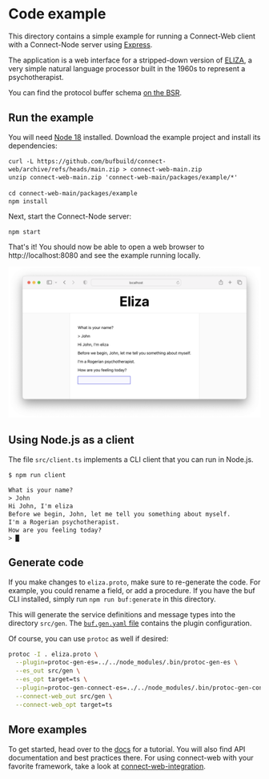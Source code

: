 # Code example

This directory contains a simple example for running a Connect-Web client with a Connect-Node server using [Express](https://expressjs.com/).

The application is a web interface for a stripped-down version of [ELIZA](https://en.wikipedia.org/wiki/ELIZA), a very
simple natural language processor built in the 1960s to represent a psychotherapist. 

You can find the protocol buffer schema [on the BSR](https://buf.build/bufbuild/eliza/tree/main:buf/connect/demo/eliza/v1/eliza.proto).

## Run the example

You will need [Node 18](https://nodejs.org/en/download/) installed. Download the example project and install 
its dependencies:

```shell
curl -L https://github.com/bufbuild/connect-web/archive/refs/heads/main.zip > connect-web-main.zip
unzip connect-web-main.zip 'connect-web-main/packages/example/*'

cd connect-web-main/packages/example
npm install
```

Next, start the Connect-Node server:

```shell
npm start
```

That's it!  You should now be able to open a web browser to http://localhost:8080 and see the example running locally.

![Screenshot](README.png)


## Using Node.js as a client

The file `src/client.ts` implements a CLI client that you can run in Node.js. 

```shell
$ npm run client
```

```
What is your name?
> John
Hi John, I'm eliza
Before we begin, John, let me tell you something about myself.
I'm a Rogerian psychotherapist.
How are you feeling today?
> █
```


## Generate code

If you make changes to `eliza.proto`, make sure to re-generate the code. For example, you could rename a field, or
add a procedure. If you have the buf CLI installed, simply run `npm run buf:generate` in this directory. 

This will generate the service definitions and message types into the directory `src/gen`. The 
[`buf.gen.yaml` file](./buf.gen.yaml) contains the plugin configuration. 

Of course, you can use `protoc` as well if desired:

```bash
protoc -I . eliza.proto \
  --plugin=protoc-gen-es=../../node_modules/.bin/protoc-gen-es \
  --es_out src/gen \
  --es_opt target=ts \
  --plugin=protoc-gen-connect-es=../../node_modules/.bin/protoc-gen-connect-es \
  --connect-web_out src/gen \
  --connect-web_opt target=ts
```

## More examples

To get started, head over to the [docs](https://connect.build/docs/web/getting-started)
for a tutorial. You will also find API documentation and best practices there.
For using connect-web with your favorite framework, take a look at
[connect-web-integration](https://github.com/bufbuild/connect-web-integration).
